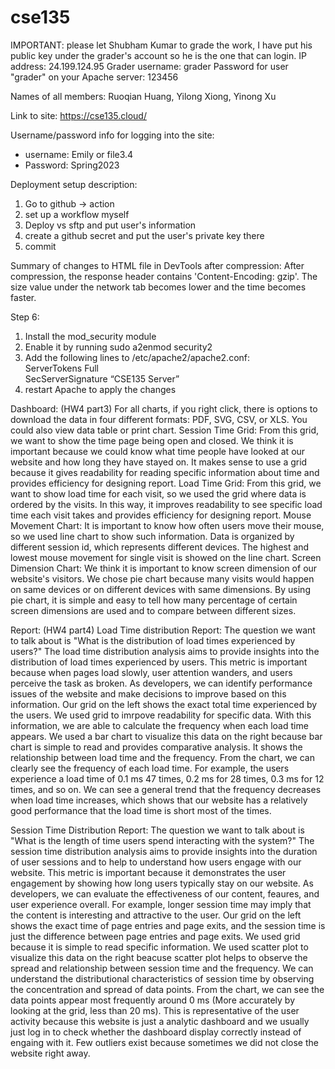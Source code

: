 # cse135

IMPORTANT: please let Shubham Kumar to grade the work, I have put his public key under the grader's account so he is the one that can login.
IP address: 24.199.124.95
Grader username: grader
Password for user "grader" on your Apache server: 123456

Names of all members: Ruoqian Huang, Yilong Xiong, Yinong Xu

Link to site: https://cse135.cloud/

Username/password info for logging into the site:

- username: Emily or file3.4
- Password: Spring2023

Deployment setup description:

1. Go to github -> action
2. set up a workflow myself
3. Deploy vs sftp and put user's information
4. create a github secret and put the user's private key there
5. commit

Summary of changes to HTML file in DevTools after compression:
After compression, the response header contains 'Content-Encoding: gzip'. The size value under the network tab becomes lower and the time becomes faster.

Step 6:

1. Install the mod_security module
2. Enable it by running sudo a2enmod security2
3. Add the following lines to /etc/apache2/apache2.conf:\
   ServerTokens Full\
   SecServerSignature “CSE135 Server”
4. restart Apache to apply the changes

Dashboard: (HW4 part3)
For all charts, if you right click, there is options to download the data in four different formats: PDF, SVG, CSV, or XLS. You could also view data table or print chart.
Session Time Grid: 
From this grid, we want to show the time page being open and closed. We think it is important because we could know what time people have looked at our website and how long they have stayed on. It makes sense to use a grid because it gives readability for reading specific information about time and provides efficiency for designing report.
Load Time Grid:
From this grid, we want to show load time for each visit, so we used the grid where data is ordered by the visits. In this way, it improves readability to see specific load time each visit takes and provides efficiency for designing report.
Mouse Movement Chart:
It is important to know how often users move their mouse, so we used line chart to show such information. Data is organized by different session id, which represents different devices. The highest and lowest mouse movement for single visit is showed on the line chart.
Screen Dimension Chart:
We think it is important to know screen dimension of our website's visitors. We chose pie chart because many visits would happen on same devices or on different devices with same dimensions. By using pie chart, it is simple and easy to tell how many percentage of certain screen dimensions are used and to compare between different sizes.

Report: (HW4 part4)
Load Time distribution Report:
The question we want to talk about is "What is the distribution of load times experienced by users?"
The load time distribution analysis aims to provide insights into the distribution of load times experienced by users.
This metric is important because when pages load slowly, user attention wanders, and users perceive the task as broken. As developers, we can identify performance issues of the website and make decisions to improve based on this information.
Our grid on the left shows the exact total time experienced by the users. We used grid to imrpove readability for specific data. With this information, we are able to calculate the frequency when each load time appears. We used a bar chart to visualize this data on the right because bar chart is simple to read and provides comparative analysis. It shows the relationship between load time and the frequency. From the chart, we can clearly see the frequency of each load time. For example, the users experience a load time of 0.1 ms 47 times, 0.2 ms for 28 times, 0.3 ms for 12 times, and so on. We can see a general trend that the frequency decreases when load time increases, which shows that our website has a relatively good performance that the load time is short most of the times.

Session Time Distribution Report:
The question we want to talk about is "What is the length of time users spend interacting with the system?"
The session time distribution analysis aims to provide insights into the duration of user sessions and to help to understand how users engage with our website. 
This metric is important because it demonstrates the user engagement by showing how long users typically stay on our website. As developers, we can evaluate the effectiveness of our content, feaures, and user experience overall. For example, longer session time may imply that the content is interesting and attractive to the user.
Our grid on the left shows the exact time of page entries and page exits, and the session time is just the difference between page entries and page exits. We used grid because it is simple to read specific information. We used scatter plot to visualize this data on the right beacuse scatter plot helps to observe the spread and relationship between session time and the frequency. We can understand the distributional characteristics of session time by observing the concentration and spread of data points. From the chart, we can see the data points appear most frequently around 0 ms (More accurately by looking at the grid, less than 20 ms). This is representative of the user activity because this website is just a analytic dashboard and we usually just log in to check whether the dashboard display correctly instead of engaing with it. Few outliers exist because sometimes we did not close the website right away.